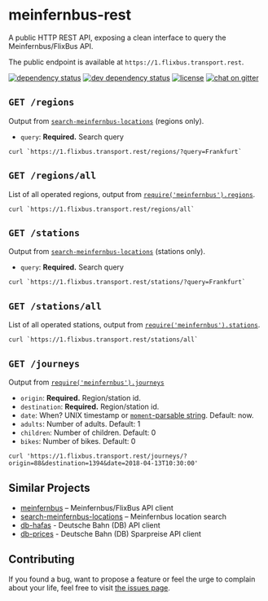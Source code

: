 # meinfernbus-rest

A public HTTP REST API, exposing a clean interface to query the Meinfernbus/FlixBus API.

The public endpoint is available at `https://1.flixbus.transport.rest`.

[![dependency status](https://img.shields.io/david/juliuste/meinfernbus-rest.svg)](https://david-dm.org/juliuste/meinfernbus-rest)
[![dev dependency status](https://img.shields.io/david/dev/juliuste/meinfernbus-rest.svg)](https://david-dm.org/juliuste/meinfernbus-rest#info=devDependencies)
[![license](https://img.shields.io/github/license/juliuste/meinfernbus-rest.svg?style=flat)](LICENSE)
[![chat on gitter](https://badges.gitter.im/juliuste.svg)](https://gitter.im/juliuste)

## `GET /regions`

Output from [`search-meinfernbus-locations`](https://github.com/derhuerst/search-meinfernbus-locations) (regions only).

- `query`: **Required.** Search query

```shell
curl `https://1.flixbus.transport.rest/regions/?query=Frankfurt`
```

## `GET /regions/all`

List of all operated regions, output from [`require('meinfernbus').regions`](https://github.com/juliuste/meinfernbus/blob/master/docs/regions.md).

```shell
curl `https://1.flixbus.transport.rest/regions/all`
```

## `GET /stations`

Output from [`search-meinfernbus-locations`](https://github.com/derhuerst/search-meinfernbus-locations) (stations only).

- `query`: **Required.** Search query

```shell
curl `https://1.flixbus.transport.rest/stations/?query=Frankfurt`
```

## `GET /stations/all`

List of all operated stations, output from [`require('meinfernbus').stations`](https://github.com/juliuste/meinfernbus/blob/master/docs/stations.md).

```shell
curl `https://1.flixbus.transport.rest/stations/all`
```

## `GET /journeys`

Output from [`require('meinfernbus').journeys`](https://github.com/juliuste/meinfernbus/blob/master/docs/journeys.md)

- `origin`: **Required.** Region/station id.
- `destination`: **Required.** Region/station id.
- `date`: When? UNIX timestamp or [`moment`-parsable string](http://momentjs.com/docs/#/parsing/). Default: now.
- `adults`: Number of adults. Default: 1
- `children`: Number of children. Default: 0
- `bikes`: Number of bikes. Default: 0

```shell
curl 'https://1.flixbus.transport.rest/journeys/?origin=88&destination=1394&date=2018-04-13T10:30:00'
```

## Similar Projects

- [meinfernbus](https://github.com/juliuste/meinfernbus/) – Meinfernbus/FlixBus API client
- [search-meinfernbus-locations](https://github.com/derhuerst/search-meinfernbus-locations/) – Meinfernbus location search
- [db-hafas](https://github.com/derhuerst/db-hafas) - Deutsche Bahn (DB) API client
- [db-prices](https://github.com/juliuste/db-prices) - Deutsche Bahn (DB) Sparpreise API client

## Contributing

If you found a bug, want to propose a feature or feel the urge to complain about your life, feel free to visit [the issues page](https://github.com/juliuste/meinfernbus-rest/issues).
